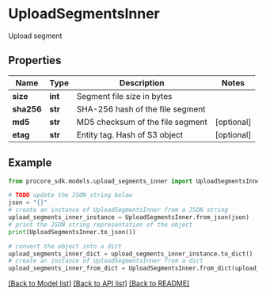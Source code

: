 # UploadSegmentsInner

Upload segment

## Properties

Name | Type | Description | Notes
------------ | ------------- | ------------- | -------------
**size** | **int** | Segment file size in bytes | 
**sha256** | **str** | SHA-256 hash of the file segment | 
**md5** | **str** | MD5 checksum of the file segment | [optional] 
**etag** | **str** | Entity tag. Hash of S3 object | [optional] 

## Example

```python
from procore_sdk.models.upload_segments_inner import UploadSegmentsInner

# TODO update the JSON string below
json = "{}"
# create an instance of UploadSegmentsInner from a JSON string
upload_segments_inner_instance = UploadSegmentsInner.from_json(json)
# print the JSON string representation of the object
print(UploadSegmentsInner.to_json())

# convert the object into a dict
upload_segments_inner_dict = upload_segments_inner_instance.to_dict()
# create an instance of UploadSegmentsInner from a dict
upload_segments_inner_from_dict = UploadSegmentsInner.from_dict(upload_segments_inner_dict)
```
[[Back to Model list]](../README.md#documentation-for-models) [[Back to API list]](../README.md#documentation-for-api-endpoints) [[Back to README]](../README.md)


